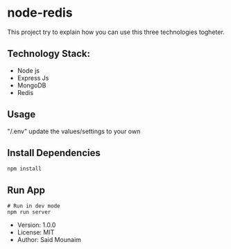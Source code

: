 # node-redis

This project try to explain how you can use this three technologies togheter.

## Technology Stack:

- Node js
- Express Js
- MongoDB
- Redis

## Usage

"/.env" update the values/settings to your own

## Install Dependencies

```
npm install
```

## Run App

```
# Run in dev mode
npm run server

```

- Version: 1.0.0
- License: MIT
- Author: Said Mounaim
